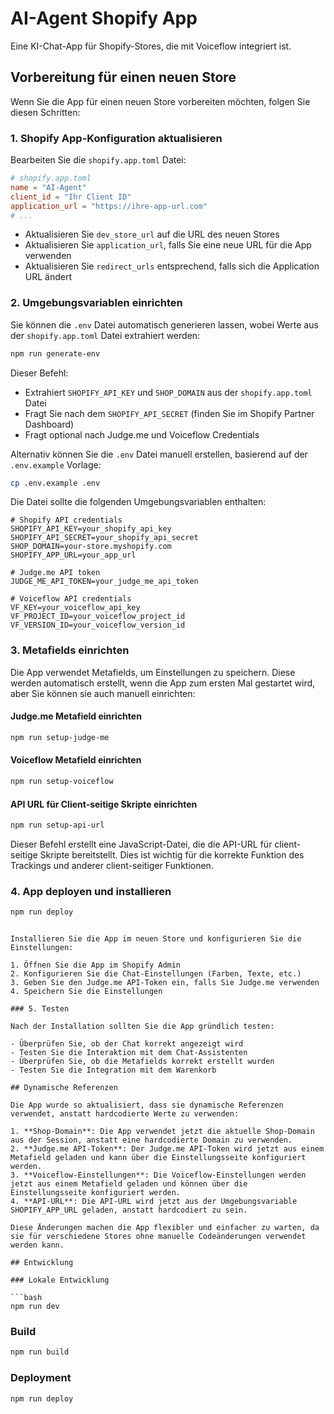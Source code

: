 # AI-Agent Shopify App

Eine KI-Chat-App für Shopify-Stores, die mit Voiceflow integriert ist.

## Vorbereitung für einen neuen Store

Wenn Sie die App für einen neuen Store vorbereiten möchten, folgen Sie diesen Schritten:

### 1. Shopify App-Konfiguration aktualisieren

Bearbeiten Sie die `shopify.app.toml` Datei:

```toml
# shopify.app.toml
name = "AI-Agent"
client_id = "Ihr Client ID"
application_url = "https://ihre-app-url.com"
# ...
```

- Aktualisieren Sie `dev_store_url` auf die URL des neuen Stores
- Aktualisieren Sie `application_url`, falls Sie eine neue URL für die App verwenden
- Aktualisieren Sie `redirect_urls` entsprechend, falls sich die Application URL ändert

### 2. Umgebungsvariablen einrichten

Sie können die `.env` Datei automatisch generieren lassen, wobei Werte aus der `shopify.app.toml` Datei extrahiert werden:

```bash
npm run generate-env
```

Dieser Befehl:
- Extrahiert `SHOPIFY_API_KEY` und `SHOP_DOMAIN` aus der `shopify.app.toml` Datei
- Fragt Sie nach dem `SHOPIFY_API_SECRET` (finden Sie im Shopify Partner Dashboard)
- Fragt optional nach Judge.me und Voiceflow Credentials

Alternativ können Sie die `.env` Datei manuell erstellen, basierend auf der `.env.example` Vorlage:

```bash
cp .env.example .env
```

Die Datei sollte die folgenden Umgebungsvariablen enthalten:

```
# Shopify API credentials
SHOPIFY_API_KEY=your_shopify_api_key
SHOPIFY_API_SECRET=your_shopify_api_secret
SHOP_DOMAIN=your-store.myshopify.com
SHOPIFY_APP_URL=your_app_url

# Judge.me API token
JUDGE_ME_API_TOKEN=your_judge_me_api_token

# Voiceflow API credentials
VF_KEY=your_voiceflow_api_key
VF_PROJECT_ID=your_voiceflow_project_id
VF_VERSION_ID=your_voiceflow_version_id
```

### 3. Metafields einrichten

Die App verwendet Metafields, um Einstellungen zu speichern. Diese werden automatisch erstellt, wenn die App zum ersten Mal gestartet wird, aber Sie können sie auch manuell einrichten:

#### Judge.me Metafield einrichten

```bash
npm run setup-judge-me
```

#### Voiceflow Metafield einrichten

```bash
npm run setup-voiceflow
```

#### API URL für Client-seitige Skripte einrichten

```bash
npm run setup-api-url
```

Dieser Befehl erstellt eine JavaScript-Datei, die die API-URL für client-seitige Skripte bereitstellt. Dies ist wichtig für die korrekte Funktion des Trackings und anderer client-seitiger Funktionen.

### 4. App deployen und installieren

```bash
npm run deploy
```
```

Installieren Sie die App im neuen Store und konfigurieren Sie die Einstellungen:

1. Öffnen Sie die App im Shopify Admin
2. Konfigurieren Sie die Chat-Einstellungen (Farben, Texte, etc.)
3. Geben Sie den Judge.me API-Token ein, falls Sie Judge.me verwenden
4. Speichern Sie die Einstellungen

### 5. Testen

Nach der Installation sollten Sie die App gründlich testen:

- Überprüfen Sie, ob der Chat korrekt angezeigt wird
- Testen Sie die Interaktion mit dem Chat-Assistenten
- Überprüfen Sie, ob die Metafields korrekt erstellt wurden
- Testen Sie die Integration mit dem Warenkorb

## Dynamische Referenzen

Die App wurde so aktualisiert, dass sie dynamische Referenzen verwendet, anstatt hardcodierte Werte zu verwenden:

1. **Shop-Domain**: Die App verwendet jetzt die aktuelle Shop-Domain aus der Session, anstatt eine hardcodierte Domain zu verwenden.
2. **Judge.me API-Token**: Der Judge.me API-Token wird jetzt aus einem Metafield geladen und kann über die Einstellungsseite konfiguriert werden.
3. **Voiceflow-Einstellungen**: Die Voiceflow-Einstellungen werden jetzt aus einem Metafield geladen und können über die Einstellungsseite konfiguriert werden.
4. **API-URL**: Die API-URL wird jetzt aus der Umgebungsvariable SHOPIFY_APP_URL geladen, anstatt hardcodiert zu sein.

Diese Änderungen machen die App flexibler und einfacher zu warten, da sie für verschiedene Stores ohne manuelle Codeänderungen verwendet werden kann.

## Entwicklung

### Lokale Entwicklung

```bash
npm run dev
```

### Build

```bash
npm run build
```

### Deployment

```bash
npm run deploy
